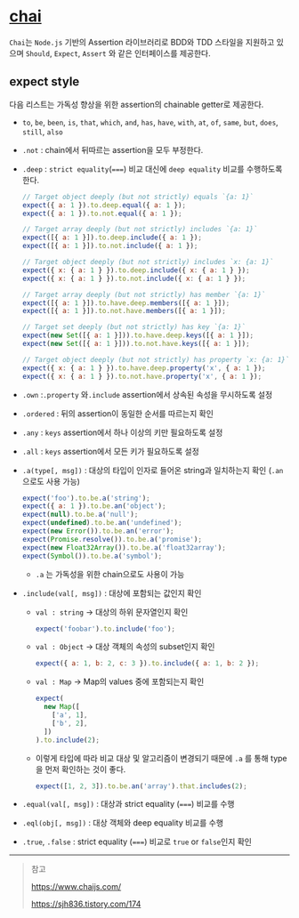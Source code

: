 # [chai](https://www.chaijs.com/)

`Chai`는 `Node.js` 기반의 Assertion 라이브러리로 BDD와 TDD 스타일을 지원하고 있으며 `Should`, `Expect`, `Assert` 와 같은 인터페이스를 제공한다.

## expect style

다음 리스트는 가독성 향상을 위한 assertion의 chainable getter로 제공한다.

- `to`, `be`, `been`, `is`, `that`, `which`, `and`, `has`, `have`, `with`, `at`, `of`, `same`, `but`, `does`, `still`, `also`
- `.not` : chain에서 뒤따르는 assertion을 모두 부정한다.
- `.deep` : `strict equality`(`===`) 비교 대신에 `deep equality` 비교를 수행하도록 한다.

  ```jsx
  // Target object deeply (but not strictly) equals `{a: 1}`
  expect({ a: 1 }).to.deep.equal({ a: 1 });
  expect({ a: 1 }).to.not.equal({ a: 1 });

  // Target array deeply (but not strictly) includes `{a: 1}`
  expect([{ a: 1 }]).to.deep.include({ a: 1 });
  expect([{ a: 1 }]).to.not.include({ a: 1 });

  // Target object deeply (but not strictly) includes `x: {a: 1}`
  expect({ x: { a: 1 } }).to.deep.include({ x: { a: 1 } });
  expect({ x: { a: 1 } }).to.not.include({ x: { a: 1 } });

  // Target array deeply (but not strictly) has member `{a: 1}`
  expect([{ a: 1 }]).to.have.deep.members([{ a: 1 }]);
  expect([{ a: 1 }]).to.not.have.members([{ a: 1 }]);

  // Target set deeply (but not strictly) has key `{a: 1}`
  expect(new Set([{ a: 1 }])).to.have.deep.keys([{ a: 1 }]);
  expect(new Set([{ a: 1 }])).to.not.have.keys([{ a: 1 }]);

  // Target object deeply (but not strictly) has property `x: {a: 1}`
  expect({ x: { a: 1 } }).to.have.deep.property('x', { a: 1 });
  expect({ x: { a: 1 } }).to.not.have.property('x', { a: 1 });
  ```

- `.own` :`.property` 와`.include` assertion에서 상속된 속성을 무시하도록 설정
- `.ordered` : 뒤의 assertion이 동일한 순서를 따르는지 확인
- `.any` : `keys` assertion에서 하나 이상의 키만 필요하도록 설정
- `.all` : `keys` assertion에서 모든 키가 필요하도록 설정
- `.a(type[, msg])` : 대상의 타입이 인자로 들어온 string과 일치하는지 확인 (`.an`으로도 사용 가능)

  ```jsx
  expect('foo').to.be.a('string');
  expect({ a: 1 }).to.be.an('object');
  expect(null).to.be.a('null');
  expect(undefined).to.be.an('undefined');
  expect(new Error()).to.be.an('error');
  expect(Promise.resolve()).to.be.a('promise');
  expect(new Float32Array()).to.be.a('float32array');
  expect(Symbol()).to.be.a('symbol');
  ```

  - `.a` 는 가독성을 위한 chain으로도 사용이 가능

- `.include(val[, msg])` : 대상에 포함되는 값인지 확인

  - `val : string` → 대상의 하위 문자열인지 확인

    ```jsx
    expect('foobar').to.include('foo');
    ```

  - `val : Object` → 대상 객체의 속성의 subset인지 확인

    ```jsx
    expect({ a: 1, b: 2, c: 3 }).to.include({ a: 1, b: 2 });
    ```

  - `val : Map` → Map의 values 중에 포함되는지 확인

    ```jsx
    expect(
      new Map([
        ['a', 1],
        ['b', 2],
      ])
    ).to.include(2);
    ```

  - 이렇게 타입에 따라 비교 대상 및 알고리즘이 변경되기 때문에 `.a` 를 통해 type을 먼저 확인하는 것이 좋다.

    ```jsx
    expect([1, 2, 3]).to.be.an('array').that.includes(2);
    ```

- `.equal(val[, msg])` : 대상과 strict equality (`===`) 비교를 수행
- `.eql(obj[, msg])` : 대상 객체와 deep equality 비교를 수행
- `.true`, `.false` : strict equality (`===`) 비교로 `true` or `false`인지 확인

---

> 참고
>
> <https://www.chaijs.com/>
>
> <https://sjh836.tistory.com/174>
